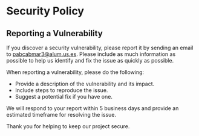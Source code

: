 # Security Policy

## Reporting a Vulnerability

If you discover a security vulnerability, please report it by sending an email to pabcabmar3@alum.us.es. Please include as much information as possible to help us identify and fix the issue as quickly as possible.

When reporting a vulnerability, please do the following:

* Provide a description of the vulnerability and its impact.
* Include steps to reproduce the issue.
* Suggest a potential fix if you have one.

We will respond to your report within 5 business days and provide an estimated timeframe for resolving the issue.

Thank you for helping to keep our project secure.
